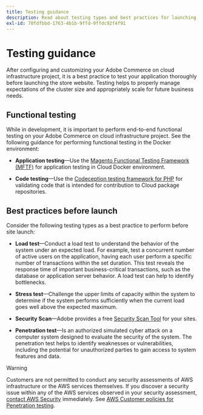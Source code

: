 ```yaml
---
title: Testing guidance
description: Read about testing types and best practices for launching Adobe Commerce on cloud infrastructure.
exl-id: 70fdfbbd-1763-4b1b-9ffd-9ffdc92f4f91
---
```

# Testing guidance

After configuring and customizing your Adobe Commerce on cloud infrastructure project, it is a best practice to test your application thoroughly before launching the store website. Testing helps to properly manage expectations of the cluster size and appropriately scale for future business needs.

## Functional testing

While in development, it is important to perform end-to-end functional testing on your Adobe Commerce on cloud infrastructure project. See the following guidance for performing functional testing in the Docker environment:

-  **Application testing**—Use the [Magento Functional Testing Framework (MFTF)](https://developer.adobe.com/commerce/cloud-tools/docker/test/application-testing/) for application testing in Cloud Docker environment.

-  **Code testing**—Use the [Codeception testing framework for PHP](https://developer.adobe.com/commerce/cloud-tools/docker/test/code-testing/) for validating code that is intended for contribution to Cloud package repositories.

## Best practices before launch

Consider the following testing types as a best practice to perform before site launch:

-  **Load test**—Conduct a load test to understand the behavior of the system under an expected load. For example, test a concurrent number of active users on the application, having each user perform a specific number of transactions within the set duration. This test reveals the response time of important business-critical transactions, such as the database or application server behavior. A load test can help to identify bottlenecks.

-  **Stress test**—Challenge the upper limits of capacity within the system to determine if the system performs sufficiently when the current load goes well above the expected maximum.

-  **Security Scan**—Adobe provides a free [Security Scan Tool](../launch/overview.md#set-up-the-security-scan-tool) for your sites.

-  **Penetration test**—Is an authorized simulated cyber attack on a computer system designed to evaluate the security of the system. The penetration test helps to identify weaknesses or vulnerabilities, including the potential for unauthorized parties to gain access to system features and data.

>[!WARNING]
>
>Customers are not permitted to conduct any security assessments of AWS infrastructure or the AWS services themselves. If you discover a security issue within any of the AWS services observed in your security assessment, [contact AWS Security](mailto:aws-security@amazon.com) immediately. See [AWS Customer policies for Penetration testing](https://aws.amazon.com/security/penetration-testing/).
